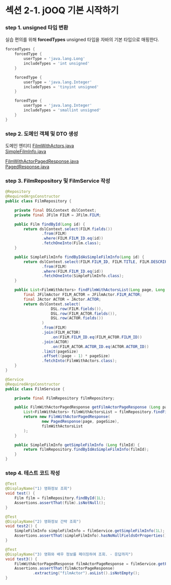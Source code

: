 # 섹션 2-1. jOOQ 기본 시작하기

### step 1. unsigned 타입 변환

실습 편의를 위해 
**forcedTypes** unsigned 타입을 자바의 기본 타입으로 매핑한다.

```groovy
forcedTypes {
    forcedType {
        userType = 'java.lang.Long'
        includeTypes = 'int unsigned'
    }

    forcedType {
        userType = 'java.lang.Integer'
        includeTypes = 'tinyint unsigned'
    }

    forcedType {
        userType = 'java.lang.Integer'
        includeTypes = 'smallint unsigned'
    }
}
```

### step 2. 도메인 객체 및 DTO 생성

도메인 엔티티
[FilmWithActors.java](src%2Fmain%2Fjava%2Forg%2Fsight%2Fjooqstart%2Ffilm%2FFilmWithActors.java)  
[SimpleFilmInfo.java](src%2Fmain%2Fjava%2Forg%2Fsight%2Fjooqstart%2Ffilm%2FSimpleFilmInfo.java)

[FilmWithActorPagedResponse.java](src%2Fmain%2Fjava%2Forg%2Fsight%2Fjooqstart%2Fweb%2Fresponse%2FFilmWithActorPagedResponse.java)  
[PagedResponse.java](src%2Fmain%2Fjava%2Forg%2Fsight%2Fjooqstart%2Fweb%2Fresponse%2FPagedResponse.java)

### step 3. FilmRepository 및 FilmService 작성

```java
@Repository
@RequiredArgsConstructor
public class FilmRepository {

    private final DSLContext dslContext;
    private final JFilm FILM = JFilm.FILM;

    public Film findById(Long id) {
        return dslContext.select(FILM.fields())
                .from(FILM)
                .where(FILM.FILM_ID.eq(id))
                .fetchOneInto(Film.class);
    }

    public SimpleFilmInfo findByIdAsSimpleFilmInfo(Long id) {
        return dslContext.select(FILM.FILM_ID, FILM.TITLE, FILM.DESCRIPTION)
                .from(FILM)
                .where(FILM.FILM_ID.eq(id))
                .fetchOneInto(SimpleFilmInfo.class);
    }

    public List<FilmWithActors> findFilmWithActorsList(Long page, Long pageSize) {
        final JFilmActor FILM_ACTOR = JFilmActor.FILM_ACTOR;
        final JActor ACTOR = JActor.ACTOR;
        return dslContext.select(
                    DSL.row(FILM.fields()),
                    DSL.row(FILM_ACTOR.fields()),
                    DSL.row(ACTOR.fields())
                )
                .from(FILM)
                .join(FILM_ACTOR)
                    .on(FILM.FILM_ID.eq(FILM_ACTOR.FILM_ID))
                .join(ACTOR)
                    .on(FILM_ACTOR.ACTOR_ID.eq(ACTOR.ACTOR_ID))
                .limit(pageSize)
                .offset((page - 1) * pageSize)
                .fetchInto(FilmWithActors.class);
    }
}

@Service
@RequiredArgsConstructor
public class FilmService {

    private final FilmRepository filmRepository;

    public FilmWithActorPagedResponse getFilmActorPageResponse (Long page, Long pageSize) {
        List<FilmWithActors> filmWithActorsList = filmRepository.findFilmWithActorsList(page, pageSize);
        return new FilmWithActorPagedResponse(
                new PagedResponse(page, pageSize),
                filmWithActorsList
        );
    }

    public SimpleFilmInfo getSimpleFilmInfo (Long filmId) {
        return filmRepository.findByIdAsSimpleFilmInfo(filmId);
    }
}
```

### step 4. 테스트 코드 작성

```java
@Test
@DisplayName("1) 영화정보 조회")
void test() {
    Film film = filmRepository.findById(1L);
    Assertions.assertThat(film).isNotNull();
}

@Test
@DisplayName("2) 영화정보 간략 조회")
void test2() {
    SimpleFilmInfo simpleFilmInfo = filmService.getSimpleFilmInfo(1L);
    Assertions.assertThat(simpleFilmInfo).hasNoNullFieldsOrProperties();
}

@Test
@DisplayName("3) 영화와 배우 정보를 페이징하여 조회. - 응답까지")
void test3() {
    FilmWithActorPagedResponse filmActorPageResponse = filmService.getFilmActorPageResponse(1L, 10L);
    Assertions.assertThat(filmActorPageResponse)
            .extracting("filmActor").asList().isNotEmpty();
}
```

